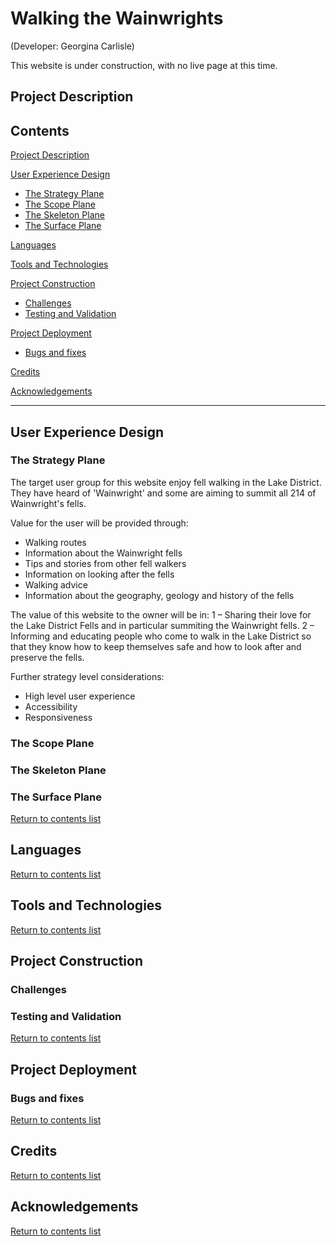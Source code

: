 # Walking the Wainwrights 
(Developer: Georgina Carlisle)

This website is under construction, with no live page at this time.

## Project Description 

## Contents
[Project Description](#project-description)

[User Experience Design](#user-experience-design)
- [The Strategy Plane](#the-strategy-plane)
- [The Scope Plane](#the-scope-plane)
- [The Skeleton Plane](#the-skeleton-plane)
- [The Surface Plane](#the-surface-plane)

[Languages](#languages)

[Tools and Technologies](#tools-and-technologies)

[Project Construction](#project-construction)
- [Challenges](#challenges)
- [Testing and Validation](#testing-and-validation)

[Project Deployment](#project-deployment)
- [Bugs and fixes](#bugs-and-fixes)

[Credits](#credits)

[Acknowledgements](#acknowledgements)

***

## User Experience Design

### The Strategy Plane

The target user group for this website enjoy fell walking in the Lake District. They have heard of 'Wainwright' and some are aiming to summit all 214 of Wainwright's fells.

Value for the user will be provided through:
- Walking routes
- Information about the Wainwright fells
- Tips and stories from other fell walkers
- Information on looking after the fells
- Walking advice
- Information about the geography, geology and history of the fells

The value of this website to the owner will be in:
1 – Sharing their love for the Lake District Fells and in particular summiting the Wainwright fells.
2 – Informing and educating people who come to walk in the Lake District so that they know how to keep themselves safe and how to look after and preserve the fells.

Further strategy level considerations:
- High level user experience 
- Accessibility
- Responsiveness

### The Scope Plane

### The Skeleton Plane

### The Surface Plane

[Return to contents list](#contents)

## Languages

[Return to contents list](#contents)

## Tools and Technologies

[Return to contents list](#contents)

## Project Construction

### Challenges

### Testing and Validation

[Return to contents list](#contents)

## Project Deployment

### Bugs and fixes

[Return to contents list](#contents)

## Credits

[Return to contents list](#contents)

## Acknowledgements

[Return to contents list](#contents)